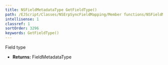 ```yaml
---
title: NSFieldMetadataType GetFieldType()
path: /EJScript/Classes/NSErpSyncFieldMapping/Member functions/NSFieldMetadataType GetFieldType()
intellisense: 1
classref: 1
sortOrder: 3296
keywords: GetFieldType()
---
```



Field type



* **Returns:** FieldMetadataType


